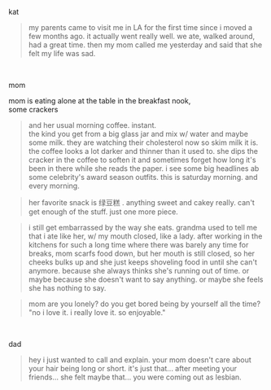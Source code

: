 kat

> my parents came to visit me in LA for the first time since i moved a few months ago. it actually went really well. we ate, walked around, had a great time. then my mom called me yesterday and said that she felt my life was sad.

<br/>

mom

mom is eating alone at the table in the breakfast nook, </br>
some crackers </br>
> and her usual morning coffee. instant. </br>
the kind you get from a big glass jar and mix w/ water and maybe some milk. 
they are watching their cholesterol now so skim milk it is. 
the coffee looks a lot darker and thinner than it used to. 
she dips the cracker in the coffee to soften it and sometimes forget 
how long it's been in there while she reads the paper. 
i see some big headlines ab some celebrity's award season outfits. 
this is saturday morning. 
and every morning.


> her favorite snack is 绿豆糕 . anything sweet and cakey really. can't get enough of the stuff. just one more piece. 

> i still get embarrassed by the way she eats. grandma used to tell me that i ate like her, w/ my mouth closed, like a lady. after working in the kitchens for such a long time where there was barely any time for breaks, mom scarfs food down, but her mouth is still closed, so her cheeks bulks up and she just keeps shoveling food in until she can't anymore. because she always thinks she's running out of time. or maybe because she doesn't want to say anything. or maybe she feels she has nothing to say. 

> mom are you lonely? do you get bored being by yourself all the time? "no i love it. i really love it. so enjoyable."

<br/>

dad

> hey i just wanted to call and explain. your mom doesn't care about your hair being long or short. it's just that... after meeting your friends... she felt maybe that... you were coming out as lesbian.


